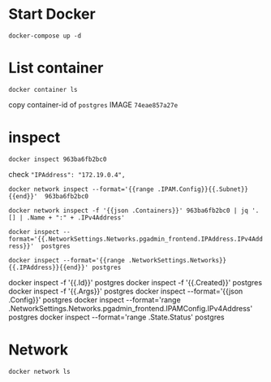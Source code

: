 # Start Docker

`docker-compose up -d`

# List container

`docker container ls`

copy container-id of `postgres` IMAGE `74eae857a27e`

# inspect

`docker inspect 963ba6fb2bc0`

check `"IPAddress": "172.19.0.4",`

`docker network inspect --format='{{range .IPAM.Config}}{{.Subnet}}{{end}}'  963ba6fb2bc0`

`docker network inspect -f '{{json .Containers}}' 963ba6fb2bc0 | jq '.[] | .Name + ":" + .IPv4Address'`

`docker inspect --format='{{.NetworkSettings.Networks.pgadmin_frontend.IPAddress.IPv4Address}}'  postgres`

`docker inspect --format='{{range .NetworkSettings.Networks}}{{.IPAddress}}{{end}}' postgres`

docker inspect -f '{{.Id}}' postgres
docker inspect -f '{{.Created}}' postgres
docker inspect -f '{{.Args}}' postgres
docker inspect --format='{{json .Config}}' postgres
docker inspect --format='range .NetworkSettings.Networks.pgadmin_frontend.IPAMConfig.IPv4Address' postgres
docker inspect --format='range .State.Status' postgres

# Network

`docker network ls`
